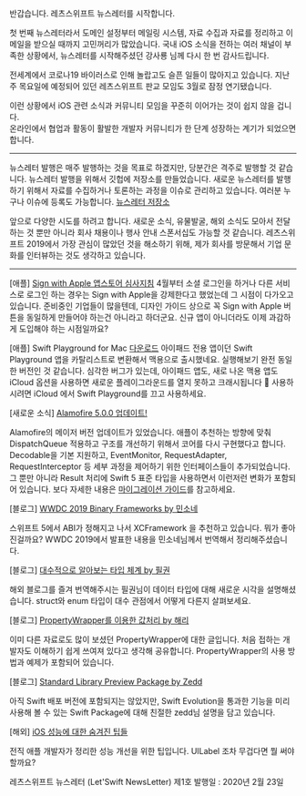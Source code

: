 
반갑습니다. 레츠스위프트 뉴스레터를 시작합니다. 

첫 번째 뉴스레터라서 도메인 설정부터 메일링 시스템, 자료 수집과 자료를 정리하고 이 메일을 받으실 때까지 고민꺼리가 많았습니다. 국내 iOS 소식을 전하는 여러 채널이 부족한 상황에서, 뉴스레터를 시작해주셨던 강사룡 님께 다시 한 번 감사드립니다.

전세계에서 코로나19 바이러스로 인해 놀랍고도 슬픈 일들이 많아지고 있습니다. 
지난주 목요일에 예정되어 있던 레츠스위프트 판교 모임도 3월로 잠정 연기됐습니다. 

이런 상황에서 iOS 관련 소식과 커뮤니티 모임을 꾸준히 이어가는 것이 쉽지 않을 겁니다.  
온라인에서 협업과 활동이 활발한 개발자 커뮤니티가 한 단계 성장하는 계기가 되었으면 합니다.

---

뉴스레터 발행은 매주 발행하는 것을 목표로 하겠지만, 당분간은 격주로 발행할 것 같습니다. 
뉴스레터 발행을 위해서 깃헙에 저장소를 만들었습니다. 새로운 뉴스레터를 발행하기 위해서 자료를 수집하거나 토론하는 과정을 이슈로 관리하고 있습니다. 여러분 누구나 이슈에 등록도 가능합니다. 
[뉴스레터 저장소](https://github.com/letswiftconf/newsletter)

앞으로 다양한 시도를 하려고 합니다. 새로운 소식, 유물발굴, 해외 소식도 모아서 전달하는 것 뿐만 아니라 회사 채용이나 행사 안내 스폰서십도 가능할 것 같습니다. 
레츠스위프트 2019에서 가장 관심이 많았던 것을 해소하기 위해, 제가 회사를 방문해서 기업 문화를 인터뷰하는 것도 생각하고 있습니다. 

---

[애플] [Sign with Apple 앱스토어 심사지침](https://developer.apple.com/kr/app-store/review/guidelines/#sign-in-with-apple)
4월부터 소셜 로그인을 하거나 다른 서비스로 로그인 하는 경우는 Sign with Apple을 강제한다고 했었는데 그 시점이 다가오고 있습니다.
준비중인 기업들이 많을텐데, 디자인 가이드 상으로 꼭 Sign with Apple 버튼을 동일하게 만들어야 하는건 아니라고 하더군요. 신규 앱이 아니더라도 이제 과감하게 도입해야 하는 시점일까요?


[애플] Swift Playground for Mac [다운로드](https://apps.apple.com/kr/app/swift-playgrounds/id1496833156?mt=12)
아이패드 전용 앱이던 Swift Playground 앱을 카탈리스트로 변환해서 맥용으로 출시했네요. 실행해보기 완전 동일한 버전인 것 같습니다.
심각한 버그가 있는데, 아이패드 앱도, 새로 나온 맥용 앱도 iCloud 옵션을 사용하면 새로운 플레이그라운드를 열지 못하고 크래시됩니다 🤯
사용하시려면 iCloud 에서 Swift Playground를 끄고 사용하세요.


[새로운 소식] [Alamofire 5.0.0 업데이트!](https://github.com/Alamofire/Alamofire/releases/tag/5.0.0)

Alamofire의 메이저 버전 업데이트가 있었습니다. 애플이 추천하는 방향에 맞춰 DispatchQueue 적용하고 구조를 개선하기 위해서 코어를 다시 구현했다고 합니다. Decodable을 기본 지원하고, EventMonitor, RequestAdapter, RequestInterceptor 등 세부 과정을 제어하기 위한 인터페이스들이 추가되었습니다.  그 뿐만 아니라 Result 처리에 Swift 5 표준 타입을 사용하면서 이런저런 변화가 포함되어 있습니다. 
보다 자세한 내용은 [마이그레이션 가이드](https://github.com/Alamofire/Alamofire/blob/master/Documentation/Alamofire%205.0%20Migration%20Guide.md)를 참고하세요.


[블로그] [WWDC 2019 Binary Frameworks by 민소네](http://minsone.github.io/ios/mac/ios-wwdc-2019-binary-frameworks-in-swift-little-summary-and-translate)

스위프트 5에서 ABI가 정해지고 나서 XCFramework 을 추천하고 있습니다.
뭐가 좋아진걸까요? WWDC 2019에서 발표한 내용을 민소네님께서 번역해서 정리해주셨습니다.


[블로그] [대수적으로 알아보는 타입 체계 by 필권](https://pilgwon.github.io/post/episode-4-algebraic-data-types)

해외 블로그를 즐겨 번역해주시는 필권님이 데이터 타입에 대해 새로운 시각을 설명해셨습니다. struct와 enum 타입이 대수 관점에서 어떻게 다른지 살펴보세요. 



[블로그] [PropertyWrapper를 이용한 값처리 by 해리](https://medium.com/harrythegreat/swift-properywrapper를-이용한-값처리-a8ef0d87e8e)

이미 다른 자료로도 많이 보셨던 PropertyWrapper에 대한 글입니다. 처음 접하는 개발자도 이해하기 쉽게 쓰여져 있다고 생각해 공유합니다. PropertyWrapper의 사용 방법과 예제가 포함되어 있습니다. 


[블로그] [Standard Library Preview Package by Zedd](https://zeddios.tistory.com/m/962)

아직 Swift 배포 버전에 포함되지는 않았지만, Swift Evolution을 통과한 기능을 미리 사용해 볼 수 있는 Swift Package에 대해 친절한 zedd님 설명을 담고 있습니다.


[해외] [iOS 성능에 대한 숨겨진 팁들](https://www.fadel.io/blog/posts/ios-performance-tips-you-probably-didnt-know/)

전직 애플 개발자가 정리한 성능 개선을 위한 팁입니다. UILabel 조차 무겁다면 뭘 써야 할까요?



레츠스위프트 뉴스레터 (Let'Swift NewsLetter)
제1호 발행일 : 2020년 2월 23일
